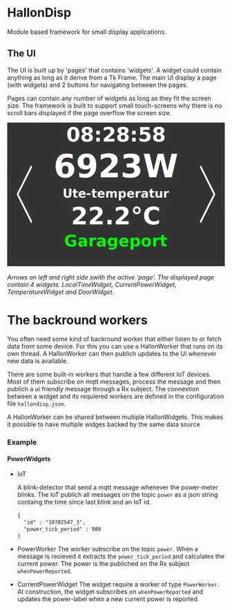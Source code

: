 # HallonDisp
Module based framework for small display applications.

## The UI
The UI is built up by 'pages' that contains 'widgets'. A widget could contain anything as long as it derive from a Tk Frame.
The main UI display a page (with widgets) and 2 buttons for navigating between the pages.

Pages can contain any number of widgets as long as they fit the screen size. The framework is built to support small touch-screens why there is no scroll bars displayed if the page overflow the screen size.

![HallonDisp screenshot](/images/HallonWidget.png?raw=true)

*Arrows on left and right side swith the active 'page'. The displayed page contain 4 widgets. LocalTimeWidget, CurrentPowerWidget, TemperatureWidget and DoorWidget.*

# The backround workers
You often need some kind of backround worker that either listen to or fetch data from some device. For this you can use a HallonWorker that runs on its own thread. A HallonWorker can then publich updates to the UI whenever new data is available.

There are some built-in workers that handle a few different IoT devices. Most of them subscribe on mqtt messages, process the message and then publich a ui friendly message through a Rx subject. The connextion between a widget and its requiered workers are defined in the configuration file `hallondisp.json`.

A HallonWorker can be shared between multiple HallonWidgets. This makes it possible to have multiple widges backed by the same data source 

### Example
#### PowerWidgets
- IoT

  A blink-detector that send a mqtt message whenever the power-meter blinks. The IoT publich all messages on the topic `power` as a json string containg the time since last blink and an IoT id.
  
  
  ```
  { 
    "id" : "10702547_3",
    "power_tick_period" : 908
  }
  ```
- PowerWorker
  The worker subscribe on the topic `power`. When a message is recieved it extracts the `power_tick_period` and calculates the current power. The power is the publiched on the Rx subject `whenPowerReported`.
- CurrentPowerWidget
  The widget require a worker of type `PowerWorker`. At construction, the widget subscribes on `whenPowerReported` and updates the power-label when a new current power is reported.

